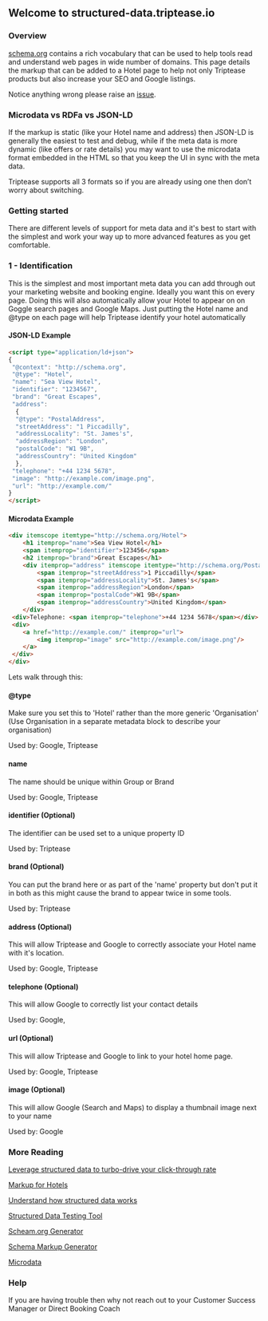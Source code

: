 ## Welcome to structured-data.triptease.io

### Overview

[schema.org](http://schema.org/) contains a rich vocabulary that can be used to help tools read and understand web pages in wide number of domains. 
This page details the markup that can be added to a Hotel page to help not only Triptease products but also increase your SEO and Google listings.  

Notice anything wrong please raise an [issue](https://github.com/triptease/structured-data/issues). 

### Microdata vs RDFa vs JSON-LD

If the markup is static (like your Hotel name and address) then JSON-LD is generally the easiest to test and debug, while if the meta data is more dynamic (like offers or rate details) 
you may want to use the microdata format embedded in the HTML so that you keep the UI in sync with the meta data.

Triptease supports all 3 formats so if you are already using one then don’t worry about switching.

### Getting started

There are different levels of support for meta data and it's best to start with the simplest and work your way up to more advanced features as you get comfortable.

### 1 - Identification

This is the simplest and most important meta data you can add through out your marketing website and booking engine. Ideally you want this on every page. 
Doing this will also automatically allow your Hotel to appear on on Goggle search pages and Google Maps. Just putting the Hotel name and @type on each page will help Triptease 
identify your hotel automatically 

#### JSON-LD Example

```html
<script type="application/ld+json">
{
 "@context": "http://schema.org",
 "@type": "Hotel",
 "name": "Sea View Hotel",
 "identifier": "1234567",
 "brand": "Great Escapes",
 "address": 
  {
  "@type": "PostalAddress",
  "streetAddress": "1 Piccadilly",
  "addressLocality": "St. James's",
  "addressRegion": "London",
  "postalCode": "W1 9B",
  "addressCountry": "United Kingdom"
  },
 "telephone": "+44 1234 5678",
 "image": "http://example.com/image.png",
 "url": "http://example.com/"
}
</script>

```

#### Microdata Example

```html
<div itemscope itemtype="http://schema.org/Hotel">
    <h1 itemprop="name">Sea View Hotel</h1>
    <span itemprop="identifier">123456</span>
    <h2 itemprop="brand">Great Escapes</h1>
    <div itemprop="address" itemscope itemtype="http://schema.org/PostalAddress">
        <span itemprop="streetAddress">1 Piccadilly</span>
        <span itemprop="addressLocality">St. James's</span>
        <span itemprop="addressRegion">London</span>
        <span itemprop="postalCode">W1 9B</span>
        <span itemprop="addressCountry">United Kingdom</span>
    </div>
 <div>Telephone: <span itemprop="telephone">+44 1234 5678</span></div>
 <div>
    <a href="http://example.com/" itemprop="url">
        <img itemprop="image" src="http://example.com/image.png"/>
    </a>
 </div>
</div>

```

Lets walk through this:

#### @type

Make sure you set this to 'Hotel' rather than the more generic 'Organisation' 
(Use Organisation in a separate metadata block to describe your organisation)

Used by: Google, Triptease

#### name 

The name should be unique within Group or Brand

Used by: Google, Triptease

#### identifier (Optional) 

The identifier can be used set to a unique property ID

Used by: Triptease

#### brand (Optional)
  
You can put the brand here or as part of the 'name' property but don't put it in both as this might cause the brand to appear twice in some tools.

Used by: Triptease

#### address (Optional)
  
This will allow Triptease and Google to correctly associate your Hotel name with it's location.

Used by: Google, Triptease

#### telephone (Optional)
  
This will allow Google to correctly list your contact details

Used by: Google,

#### url (Optional)
  
This will allow Triptease and Google to link to your hotel home page.

Used by: Google, Triptease

#### image (Optional)
  
This will allow Google (Search and Maps) to display a thumbnail image next to your name

Used by: Google


### More Reading

[Leverage structured data to turbo-drive your click-through rate](https://www.triptease.com/blog/schema-hoteliers-leverage-structured-data/)

[Markup for Hotels](https://schema.org/Hotel)

[Understand how structured data works](https://developers.google.com/search/docs/guides/intro-structured-data)

[Structured Data Testing Tool](https://search.google.com/structured-data/testing-tool)

[Scheam.org Generator](https://developers.brewerdigitalmarketing.com/generator)

[Schema Markup Generator](https://technicalseo.com/seo-tools/schema-markup-generator/)

[Microdata](https://www.w3.org/TR/microdata/)

### Help

If you are having trouble then why not reach out to your Customer Success Manager or Direct Booking Coach
